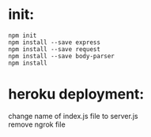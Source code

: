 # init:<br>
`npm init`<br>
`npm install --save express`<br>
`npm install --save request`<br>
`npm install --save body-parser`<br>
`npm install`<br>

# heroku deployment:<br>
change name of index.js file to server.js<br>
remove ngrok file<br>
